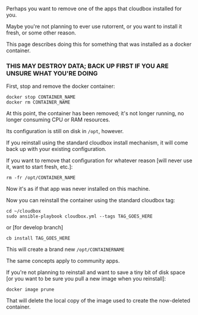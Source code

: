 Perhaps you want to remove one of the apps that cloudbox installed for you.

Maybe you're not planning to ever use rutorrent, or you want to install it fresh, or some other reason.

This page describes doing this for something that was installed as a docker container.

### THIS MAY DESTROY DATA; BACK UP FIRST IF YOU ARE UNSURE WHAT YOU'RE DOING

First, stop and remove the docker container:

```
docker stop CONTAINER_NAME
docker rm CONTAINER_NAME
```

At this point, the container has been removed; it's not longer running, no longer consuming CPU or RAM resources.

Its configuration is still on disk in `/opt`, however.

If you reinstall using the standard cloudbox install mechanism, it will come back up with your existing configuration.

If you want to remove that configuration for whatever reason [will never use it, want to start fresh, etc.]:

```
rm -fr /opt/CONTAINER_NAME
```

Now it's as if that app was never installed on this machine.

Now you can reinstall the container using the standard cloudbox tag:

```
cd ~/cloudbox
sudo ansible-playbook cloudbox.yml --tags TAG_GOES_HERE
```
or [for develop branch]
```
cb install TAG_GOES_HERE
```

This will create a brand new `/opt/CONTAINERNAME`

The same concepts apply to community apps.

If you're not planning to reinstall and want to save a tiny bit of disk space [or you want to be sure you pull a new image when you reinstall]:

```
docker image prune
```

That will delete the local copy of the image used to create the now-deleted container.